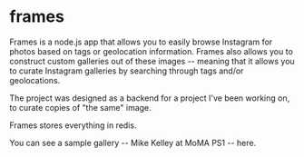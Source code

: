 frames
======

Frames is a node.js app that allows you to easily browse Instagram for photos based on tags or geolocation information. Frames
also allows you to construct custom galleries out of these images -- meaning that it allows you to curate Instagram galleries
by searching through tags and/or geolocations.

The project was designed as a backend for a project I've been working on, to curate copies of "the same" image.

Frames stores everything in redis.

You can see a sample gallery -- Mike Kelley at MoMA PS1 -- here.
